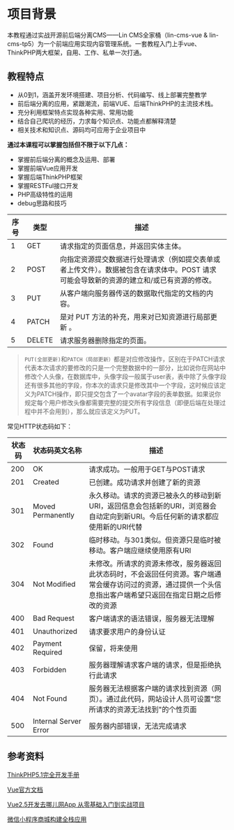 # 项目背景

本教程通过实战开源前后端分离CMS——Lin CMS全家桶（lin-cms-vue & lin-cms-tp5）为一个前端应用实现内容管理系统。一套教程入门上手vue、ThinkPHP两大框架，自用、工作、私单一次打通。

## 教程特点

- 从0到1，涵盖开发环境搭建、项目分析、代码编写、线上部署完整教学
- 前后端分离的应用，紧跟潮流，前端VUE、后端ThinkPHP的主流技术栈。
- 充分利用框架特点实现各种实用、常用功能
- 结合自己爬坑的经历，力求每个知识点、功能点都解释清楚
- 相关技术和知识点、源码均可应用于企业项目中

**通过本课程可以掌握包括但不限于以下几点：**

- 掌握前后端分离的概念及运用、部署
- 掌握前端Vue应用开发
- 掌握后端ThinkPHP框架
- 掌握RESTFul接口开发
- PHP高级特性的运用
- debug思路和技巧

| 序号 | 类型   | 描述                                                         |
| ---- | ------ | ------------------------------------------------------------ |
| 1    | GET    | 请求指定的页面信息，并返回实体主体。                         |
| 2    | POST   | 向指定资源提交数据进行处理请求（例如提交表单或者上传文件）。数据被包含在请求体中。POST 请求可能会导致新的资源的建立和/或已有资源的修改。 |
| 3    | PUT    | 从客户端向服务器传送的数据取代指定的文档的内容。             |
| 4    | PATCH  | 是对 PUT 方法的补充，用来对已知资源进行局部更新 。           |
| 5    | DELETE | 请求服务器删除指定的页面。                                   |

> `PUT(全部更新)`和`PATCH（局部更新）`都是对应修改操作，区别在于PATCH请求代表本次请求的要修改的只是一个完整数据中的一部分，比如说你在网站中修改个人头像，在数据库中，头像字段一般属于user表，表中除了头像字段还有很多其他的字段，你本次的请求只是修改其中一个字段，这时候应该定义为PATCH操作，即只提交包含了一个avatar字段的表单数据。如果说你规定每个用户修改头像都需要完整的提交所有字段信息（即便后端在处理过程中并不会用到），那么就应该定义为PUT。

常见HTTP状态码如下：

| 状态码 | 状态码英文名称        | 描述                                                         |
| ------ | --------------------- | ------------------------------------------------------------ |
| 200    | OK                    | 请求成功。一般用于GET与POST请求                              |
| 201    | Created               | 已创建。成功请求并创建了新的资源                             |
| 301    | Moved Permanently     | 永久移动。请求的资源已被永久的移动到新URI，返回信息会包括新的URI，浏览器会自动定向到新URI。今后任何新的请求都应使用新的URI代替 |
| 302    | Found                 | 临时移动。与301类似。但资源只是临时被移动。客户端应继续使用原有URI |
| 304    | Not Modified          | 未修改。所请求的资源未修改，服务器返回此状态码时，不会返回任何资源。客户端通常会缓存访问过的资源，通过提供一个头信息指出客户端希望只返回在指定日期之后修改的资源 |
| 400    | Bad Request           | 客户端请求的语法错误，服务器无法理解                         |
| 401    | Unauthorized          | 请求要求用户的身份认证                                       |
| 402    | Payment Required      | 保留，将来使用                                               |
| 403    | Forbidden             | 服务器理解请求客户端的请求，但是拒绝执行此请求               |
| 404    | Not Found             | 服务器无法根据客户端的请求找到资源（网页）。通过此代码，网站设计人员可设置"您所请求的资源无法找到"的个性页面 |
| 500    | Internal Server Error | 服务器内部错误，无法完成请求                                 |

## 参考资料

[ThinkPHP5.1完全开发手册](https://www.kancloud.cn/manual/thinkphp5_1/353946)

[Vue官方文档](https://cn.vuejs.org/v2/guide/)

[Vue2.5开发去哪儿网App 从零基础入门到实战项目](https://coding.imooc.com/class/203.html)

[微信小程序商城构建全栈应用](https://coding.imooc.com/class/97.html)